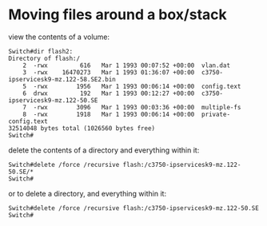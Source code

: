 # Moving files around a box/stack
view the contents of a volume: 

```
Switch#dir flash2:
Directory of flash:/
    2  -rwx         616   Mar 1 1993 00:07:52 +00:00  vlan.dat
    3  -rwx    16470273   Mar 1 1993 01:36:07 +00:00  c3750-ipservicesk9-mz.122-58.SE2.bin
    5  -rwx        1956   Mar 1 1993 00:06:14 +00:00  config.text
    6  drwx         192   Mar 1 1993 00:12:27 +00:00  c3750-ipservicesk9-mz.122-50.SE
    7  -rwx        3096   Mar 1 1993 00:03:36 +00:00  multiple-fs
    8  -rwx        1918   Mar 1 1993 00:06:14 +00:00  private-config.text
32514048 bytes total (1026560 bytes free)
Switch#
```

delete the contents of a directory and everything within it: 

```
Switch#delete /force /recursive flash:/c3750-ipservicesk9-mz.122-50.SE/*
Switch#
```

or to delete a directory, and everything within it: 

```
Switch#delete /force /recursive flash:/c3750-ipservicesk9-mz.122-50.SE
Switch#
```
